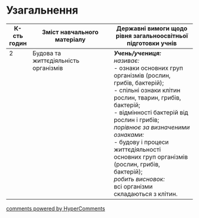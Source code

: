 <div id="hypercomments_widget" class="js-hypercomments-widget invisible"></div>

# Узагальнення

<table>
  <tr>
    <td width="10%" align="center"><b>К-сть годин</b></td>  
    <td width="45%" align="center"><b>Зміст навчального матеріалу</b></td>
    <td width="45%" align="center"><b>Державні вимоги щодо рівня загальноосвітньої підготовки учнів</b></td>
  </tr>
<tbody>
  <tr>
<td width="10%" style="vertical-align:top !important;">2</td>
    <td width="45%" style="vertical-align:top !important;">
Будова та життєдіяльність організмів
</td>
    <td width="45%" style="vertical-align:top !important;">
<i><b>Учень/учениця:</b></i><br>
<i>називає:</i><br>
- ознаки основних груп організмів (рослин, грибів, бактерій);<br>
- спільні ознаки клітин рослин, тварин, грибів, бактерій;<br>
- відмінності бактерій від рослин і грибів;<br>
<i>порівнює за визначеними ознаками:</i><br>
- будову і процеси життєдіяльності основних груп організмів (рослин, грибів, бактерій);<br>
<i>робить висновок:</i><br>
всі організми складаються з клітин.</td>
</tr>
</tbody>
</table>

<div class="js-hypercomments-container">
<a href="http://hypercomments.com" class="hc-link" title="comments widget">comments powered by HyperComments</a>
</div>